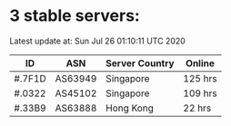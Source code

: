 # 3 stable servers:

Latest update at: Sun Jul 26 01:10:11 UTC 2020

| ID | ASN | Server Country | Online |
| -- | --- | -------------- | ------ |
| #.7F1D | AS63949 | Singapore | 125 hrs |
| #.0322 | AS45102 | Singapore | 109 hrs |
| #.33B9 | AS63888 | Hong Kong | 22 hrs |

